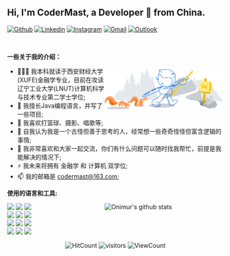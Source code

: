 <!-- Your title -->
## Hi, I'm CoderMast, a Developer 🚀 from China.

<!-- Your badges
You can use the website to generate badges: https://shields.io/
-->

[![Github](https://img.shields.io/badge/-Github-000?style=flat&logo=Github&logoColor=white)](https://github.com/codermast)
[![Linkedin](https://img.shields.io/badge/-LinkedIn-blue?style=flat&logo=Linkedin&logoColor=white)](https://www.linkedin.com/in/murillo-comino-6124ab49/)
[![Instagram](https://img.shields.io/badge/-Instagram-c13584?style=flat&labelColor=c13584&logo=instagram&logoColor=white)](https://www.instagram.com/murillo_comino/)
[![Gmail](https://img.shields.io/badge/-Gmail-c14438?style=flat&logo=Gmail&logoColor=white)](mailto:murillo.comino@gmail.com)
[![Outlook](https://img.shields.io/badge/-Outlook-0078D4?style=flat&logo=Microsoft-Outlook&logoColor=white)](mailto:murillo_comino@hotmail.com)

&nbsp;

<!-- Talking about you -->
**一些关于我的介绍：**

<!-- Any image aligned to the right. Beware the width -->
<img width="55%" align="right" alt="Github" src="https://raw.githubusercontent.com/codermast/codermast/main/resources/git-header.svg" />

- 👨🏽‍💻 我本科就读于西安财经大学(XUFE)金融学专业，目前在攻读辽宁工业大学(LNUT)计算机科学与技术专业第二学士学位;
- 🌱 我擅长Java编程语言，并写了一些项目; 
- 👯 我喜欢打篮球、摄影、唱歌等;
- 🤔 自我认为我是一个古怪但善于思考的人，经常想一些奇奇怪怪但富含逻辑的事情;
- 💬 我非常喜欢和大家一起交流，你们有什么问题可以随时找我帮忙，前提是我能解决的情况下;
- ⚡️ 我未来将拥有 金融学 和 计算机 双学位;
- 📫 我的邮箱是 codermast@163.com;

**使用的语言和工具:** 

<!-- Your github readme stats
You can use this api: https://github.com/anuraghazra/github-readme-stats
-->
<p>
  <a href="https://github.com/codermast/handle-path-oz">
    <img width="55%" align="right" alt="Onimur's github stats" src="https://github-readme-stats.vercel.app/api?username=codermast&show_icons=true&hide_border=true" />
  </a>
  
  <!-- Your languages and tools. Be careful with the alignment. 
  You can use this sites to get logos: https://www.vectorlogo.zone or https://simpleicons.org/
  -->
  <code><img width="10%" src="https://www.vectorlogo.zone/logos/java/java-ar21.svg"></code>
  <code><img width="10%" src="https://www.vectorlogo.zone/logos/kotlinlang/kotlinlang-ar21.svg"></code>
  <code><img width="10%" src="https://www.vectorlogo.zone/logos/android/android-ar21.svg"></code>
  <br />
  <code><img width="10%" src="https://www.vectorlogo.zone/logos/gradle/gradle-ar21.svg"></code>
  <code><img width="10%" src="https://www.vectorlogo.zone/logos/circleci/circleci-ar21.svg"></code>
  <code><img width="10%" src="https://www.vectorlogo.zone/logos/json/json-ar21.svg"></code>
  <br />
  <code><img width="10%" src="https://www.vectorlogo.zone/logos/mysql/mysql-ar21.svg"></code>
  <code><img width="10%" src="https://www.vectorlogo.zone/logos/sqlite/sqlite-ar21.svg"></code>
  <code><img width="10%" src="https://www.vectorlogo.zone/logos/firebase/firebase-ar21.svg"></code>
  <br />
  <code><img width="10%" src="https://www.vectorlogo.zone/logos/git-scm/git-scm-ar21.svg"></code>
  <code><img width="10%" src="https://www.vectorlogo.zone/logos/yaml/yaml-ar21.svg"></code>
  <code><img width="10%" src="https://www.vectorlogo.zone/logos/gnu_bash/gnu_bash-ar21.svg"></code>
</p>

<!-- Your hits or visitors
site: http://hits.dwyl.com or https://visitor-badge.glitch.me
Both apis are in trouble due to the number of requests, if you know any other to register visitors, great
-->
<p align="center">
  <img alt="HitCount" src="https://hits.dwyl.com/codermast/codermast.svg" />
  <img alt="visitors" src="https://visitor-badge.glitch.me/badge?page_id=codermast.codermast" />
  <!-- https://github.com/wesky93/views this is a clone of the hits -->
  <img alt="ViewCount" src="https://views.whatilearened.today/views/github/codermast/codermast.svg" />
</p>
